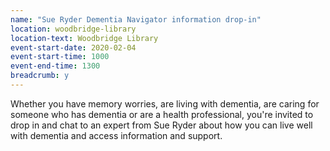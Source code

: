 ```yaml
---
name: "Sue Ryder Dementia Navigator information drop-in"
location: woodbridge-library
location-text: Woodbridge Library
event-start-date: 2020-02-04
event-start-time: 1000
event-end-time: 1300
breadcrumb: y
---
```


Whether you have memory worries, are living with dementia, are caring for someone who has dementia or are a health professional, you're invited to drop in and chat to an expert from Sue Ryder about how you can live well with dementia and access information and support.
